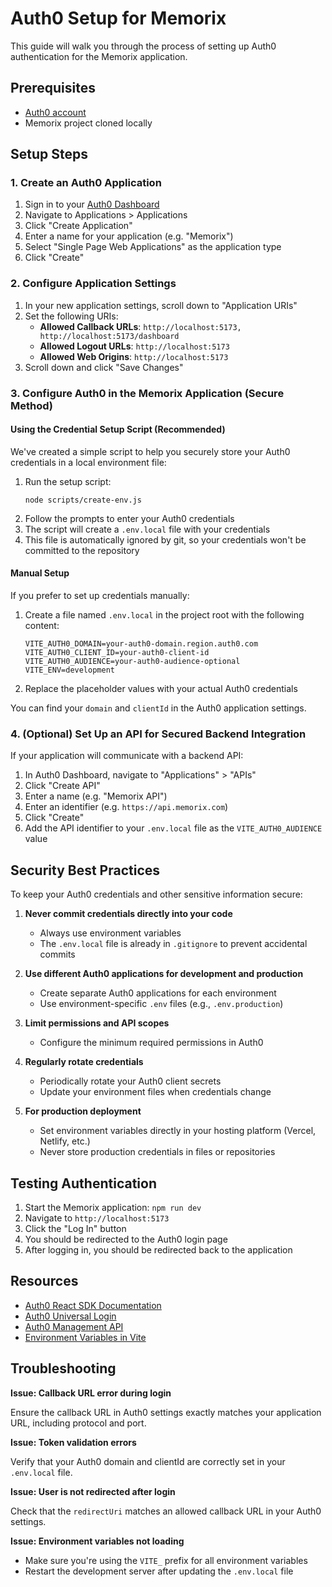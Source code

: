 # Auth0 Setup for Memorix

This guide will walk you through the process of setting up Auth0 authentication for the Memorix application.

## Prerequisites

- [Auth0 account](https://auth0.com/signup)
- Memorix project cloned locally

## Setup Steps

### 1. Create an Auth0 Application

1. Sign in to your [Auth0 Dashboard](https://manage.auth0.com/)
2. Navigate to Applications > Applications
3. Click "Create Application"
4. Enter a name for your application (e.g. "Memorix")
5. Select "Single Page Web Applications" as the application type
6. Click "Create"

### 2. Configure Application Settings

1. In your new application settings, scroll down to "Application URIs"
2. Set the following URIs:
   - **Allowed Callback URLs**: `http://localhost:5173, http://localhost:5173/dashboard`
   - **Allowed Logout URLs**: `http://localhost:5173`
   - **Allowed Web Origins**: `http://localhost:5173`
3. Scroll down and click "Save Changes"

### 3. Configure Auth0 in the Memorix Application (Secure Method)

#### Using the Credential Setup Script (Recommended)

We've created a simple script to help you securely store your Auth0 credentials in a local environment file:

1. Run the setup script:
   ```
   node scripts/create-env.js
   ```
2. Follow the prompts to enter your Auth0 credentials
3. The script will create a `.env.local` file with your credentials
4. This file is automatically ignored by git, so your credentials won't be committed to the repository

#### Manual Setup

If you prefer to set up credentials manually:

1. Create a file named `.env.local` in the project root with the following content:
   ```
   VITE_AUTH0_DOMAIN=your-auth0-domain.region.auth0.com
   VITE_AUTH0_CLIENT_ID=your-auth0-client-id
   VITE_AUTH0_AUDIENCE=your-auth0-audience-optional
   VITE_ENV=development
   ```

2. Replace the placeholder values with your actual Auth0 credentials

You can find your `domain` and `clientId` in the Auth0 application settings.

### 4. (Optional) Set Up an API for Secured Backend Integration

If your application will communicate with a backend API:

1. In Auth0 Dashboard, navigate to "Applications" > "APIs"
2. Click "Create API"
3. Enter a name (e.g. "Memorix API")
4. Enter an identifier (e.g. `https://api.memorix.com`)
5. Click "Create"
6. Add the API identifier to your `.env.local` file as the `VITE_AUTH0_AUDIENCE` value

## Security Best Practices

To keep your Auth0 credentials and other sensitive information secure:

1. **Never commit credentials directly into your code**
   - Always use environment variables
   - The `.env.local` file is already in `.gitignore` to prevent accidental commits

2. **Use different Auth0 applications for development and production**
   - Create separate Auth0 applications for each environment
   - Use environment-specific `.env` files (e.g., `.env.production`)

3. **Limit permissions and API scopes**
   - Configure the minimum required permissions in Auth0

4. **Regularly rotate credentials**
   - Periodically rotate your Auth0 client secrets
   - Update your environment files when credentials change

5. **For production deployment**
   - Set environment variables directly in your hosting platform (Vercel, Netlify, etc.)
   - Never store production credentials in files or repositories

## Testing Authentication

1. Start the Memorix application: `npm run dev`
2. Navigate to `http://localhost:5173`
3. Click the "Log In" button
4. You should be redirected to the Auth0 login page
5. After logging in, you should be redirected back to the application

## Resources

- [Auth0 React SDK Documentation](https://auth0.com/docs/quickstart/spa/react)
- [Auth0 Universal Login](https://auth0.com/docs/universal-login)
- [Auth0 Management API](https://auth0.com/docs/api/management/v2)
- [Environment Variables in Vite](https://vitejs.dev/guide/env-and-mode.html)

## Troubleshooting

**Issue: Callback URL error during login**

Ensure the callback URL in Auth0 settings exactly matches your application URL, including protocol and port.

**Issue: Token validation errors**

Verify that your Auth0 domain and clientId are correctly set in your `.env.local` file.

**Issue: User is not redirected after login**

Check that the `redirectUri` matches an allowed callback URL in your Auth0 settings.

**Issue: Environment variables not loading**

- Make sure you're using the `VITE_` prefix for all environment variables
- Restart the development server after updating the `.env.local` file 